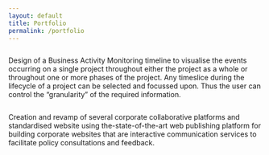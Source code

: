 ```yaml
---
layout: default
title: Portfolio
permalink: /portfolio
---
```


<div class="img_row">
    <a href="https://virdesm.github.io/virginie.desmedt.github.io/assets/project-1.png"> <img class="col one" src="{{ site.baseurl }}https://virdesm.github.io/virginie.desmedt.github.io/assets/project-1.png" alt="" title="example image"/></a>
    <div class="col three caption">

Design of a Business Activity Monitoring timeline to visualise the events occurring on a single project throughout either the project as a whole or throughout one or more phases of the project. Any timeslice during the lifecycle of a project can be selected and focussed upon. Thus the user can control the “granularity” of the required information.

</div>
</div>

<div class="img_row">
   <a href="https://virdesm.github.io/virginie.desmedt.github.io/assets/project-2.png"> <img class="col one" src="{{ site.baseurl }}https://virdesm.github.io/virginie.desmedt.github.io/assets/project-2.png" alt="" title="example image"/></a>
    <div class="col three caption">
  
Creation and revamp of several corporate collaborative platforms and standardised website using the-state-of-the-art web publishing platform for building corporate websites that are interactive communication services to facilitate policy consultations and feedback.

</div>
</div>

<!--<ul>
 
  {% for post in site.posts limit: maxposts %}
        <li>
            <p>{{ post.title }}</p>
                <p>
       {{ post.content | strip_html | truncatewords:75 }}
       </p>
            </li>
        {% endfor %}</ul><-->
 
